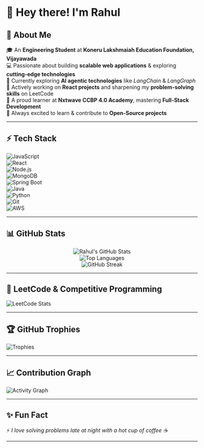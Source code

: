 # 👋 Hey there! I'm Rahul  

## 🚀 About Me  
🎓 An **Engineering Student** at **Koneru Lakshmaiah Education Foundation, Vijayawada**  
💻 Passionate about building **scalable web applications** & exploring **cutting-edge technologies**  
🤖 Currently exploring **AI agentic technologies** like *LangChain* & *LangGraph*  
🎯 Actively working on **React projects** and sharpening my **problem-solving skills** on LeetCode  
📖 A proud learner at **Nxtwave CCBP 4.0 Academy**, mastering **Full-Stack Development**  
🌱 Always excited to learn & contribute to **Open-Source projects**  

---

## ⚡ Tech Stack  
![JavaScript](https://img.shields.io/badge/-JavaScript-F7E018?style=flat&logo=javascript&logoColor=000)  
![React](https://img.shields.io/badge/-React-61DAFB?style=flat&logo=react&logoColor=000)  
![Node.js](https://img.shields.io/badge/-Node.js-339933?style=flat&logo=node.js&logoColor=fff)  
![MongoDB](https://img.shields.io/badge/-MongoDB-4EA94B?style=flat&logo=mongodb&logoColor=fff)  
![Spring Boot](https://img.shields.io/badge/-Spring%20Boot-6DB33F?style=flat&logo=springboot&logoColor=fff)  
![Java](https://img.shields.io/badge/-Java-007396?style=flat&logo=java&logoColor=fff)  
![Python](https://img.shields.io/badge/-Python-3776AB?style=flat&logo=python&logoColor=fff)  
![Git](https://img.shields.io/badge/-Git-F05032?style=flat&logo=git&logoColor=fff)  
![AWS](https://img.shields.io/badge/-AWS-232F3E?style=flat&logo=amazonaws&logoColor=fff)  

---

## 📊 GitHub Stats  
<div align="center">
  
![Rahul's GitHub Stats](https://github-readme-stats.vercel.app/api?username=EtyalaRahul&show_icons=true&theme=tokyonight&hide_border=true)  
![Top Languages](https://github-readme-stats.vercel.app/api/top-langs/?username=EtyalaRahul&layout=compact&theme=tokyonight&hide_border=true)  
![GitHub Streak](https://github-readme-streak-stats.herokuapp.com/?user=EtyalaRahul&theme=tokyonight&hide_border=true)  

</div>

---

## 🎯 LeetCode & Competitive Programming  
![LeetCode Stats](https://leetcard.jacoblin.cool/klu_2300032656?theme=tokyonight&font=Baloo%202&ext=contest)  

---

## 🏆 GitHub Trophies  
![Trophies](https://github-profile-trophy.vercel.app/?username=EtyalaRahul&theme=tokyonight&no-frame=true&row=1&column=6)  

---

## 📈 Contribution Graph  
![Activity Graph](https://github-readme-activity-graph.vercel.app/graph?username=EtyalaRahul&theme=tokyo-night)  

---

## ✨ Fun Fact  
⚡ *I love solving problems late at night with a hot cup of coffee ☕*  

---

